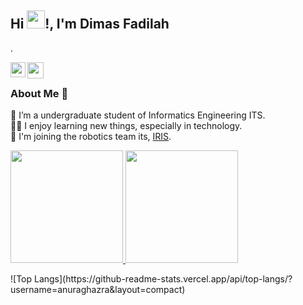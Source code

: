 ## Hi <img src="https://github.com/TheDudeThatCode/TheDudeThatCode/blob/master/Assets/Hi.gif" width="29px">!, I'm Dimas Fadilah
. 

<!--
**isupersky/isupersky** is a ✨ _special_ ✨ repository because its `README.md` (this file) appears on your GitHub profile.

Here are some ideas to get you started:

- 🔭 I’m currently working on ...
- 🌱 I’m currently learning ...
- 👯 I’m looking to collaborate on ...
- 🤔 I’m looking for help with ...
- 💬 Ask me about ...
- 📫 How to reach me: ...
- 😄 Pronouns: ...
- ⚡ Fun fact: ...
-->

<a href="https://www.linkedin.com/in/akbar-dimas-fadilah/">
  <img align="left" width="24px" src="https://cdn.jsdelivr.net/npm/simple-icons@v3/icons/linkedin.svg"  />
</a>
<a href="https://instagram.com/akbardimasfadilah">
  <img align="left" width="26px" src="https://cdn.jsdelivr.net/npm/simple-icons@v3/icons/instagram.svg" />
</a>
<br />

### About Me 🚀
🌱 I’m a undergraduate student of Informatics Engineering ITS. </br>
👨‍💻 I enjoy learning new things, especially in technology. </br>
🤖 I'm joining the robotics team its, [IRIS](https://iris.its.ac.id/). </br>

<p align="left">
<a href="https://github.com/dimss113">
  <img height="180em" src="https://github-readme-stats-eight-theta.vercel.app/api?username=dimss113&show_icons=true&include_all_commits=true&count_private=true"/>
  <img height="180em" src="https://github-readme-stats-eight-theta.vercel.app/api/top-langs/?username=dimss113&layout=compact&langs_count=8"/>
</a>
</p>
![Top Langs](https://github-readme-stats.vercel.app/api/top-langs/?username=anuraghazra&layout=compact)
